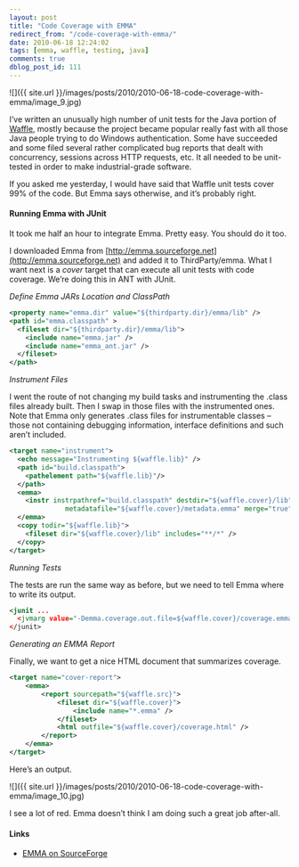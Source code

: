 ```yaml
---
layout: post
title: "Code Coverage with EMMA"
redirect_from: "/code-coverage-with-emma/"
date: 2010-06-18 12:24:02
tags: [emma, waffle, testing, java]
comments: true
dblog_post_id: 111
---
```

![]({{ site.url }}/images/posts/2010/2010-06-18-code-coverage-with-emma/image_9.jpg)

I’ve written an unusually high number of unit tests for the Java portion of [Waffle](https://github.com/dblock/waffle/), mostly because the project became popular really fast with all those Java people trying to do Windows authentication. Some have succeeded and some filed several rather complicated bug reports that dealt with concurrency, sessions across HTTP requests, etc. It all needed to be unit-tested in order to make industrial-grade software.

If you asked me yesterday, I would have said that Waffle unit tests cover 99% of the code. But Emma says otherwise, and it’s probably right.

#### Running Emma with JUnit

It took me half an hour to integrate Emma. Pretty easy. You should do it too.

I downloaded Emma from [http://emma.sourceforge.net](http://emma.sourceforge.net) and added it to ThirdParty/emma. What I want next is a _cover_ target that can execute all unit tests with code coverage. We’re doing this in ANT with JUnit.

_Define Emma JARs Location and ClassPath_

```xml
<property name="emma.dir" value="${thirdparty.dir}/emma/lib" />
<path id="emma.classpath" >
  <fileset dir="${thirdparty.dir}/emma/lib">
    <include name="emma.jar" />
    <include name="emma_ant.jar" />
  </fileset>
</path>
```

_Instrument Files_

I went the route of not changing my build tasks and instrumenting the .class files already built. Then I swap in those files with the instrumented ones. Note that Emma only generates .class files for instrumentable classes – those not containing debugging information, interface definitions and such aren’t included.

```xml
<target name="instrument">
  <echo message="Instrumenting ${waffle.lib}" />
  <path id="build.classpath">
    <pathelement path="${waffle.lib}"/>
  </path>
  <emma>
    <instr instrpathref="build.classpath" destdir="${waffle.cover}/lib"
              metadatafile="${waffle.cover}/metadata.emma" merge="true" />
  </emma>
  <copy todir="${waffle.lib}">
    <fileset dir="${waffle.cover}/lib" includes="**/*" />
  </copy>
</target>
```

_Running Tests_

The tests are run the same way as before, but we need to tell Emma where to write its output.

```xml
<junit ...
  <jvmarg value="-Demma.coverage.out.file=${waffle.cover}/coverage.emma" />
</junit>
```

_Generating an EMMA Report_

Finally, we want to get a nice HTML document that summarizes coverage.

```xml
<target name="cover-report">
    <emma>
        <report sourcepath="${waffle.src}">
            <fileset dir="${waffle.cover}">
                <include name="*.emma" />
            </fileset>
            <html outfile="${waffle.cover}/coverage.html" />
        </report>
    </emma>
</target>
```
Here’s an output.

![]({{ site.url }}/images/posts/2010/2010-06-18-code-coverage-with-emma/image_10.jpg)

I see a lot of red. Emma doesn’t think I am doing such a great job after-all.

#### Links

- [EMMA on SourceForge](http://emma.sourceforge.net/)

